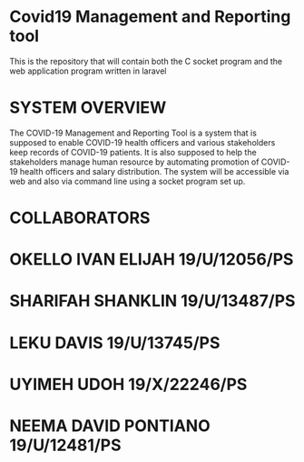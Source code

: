 # Covid19 Management and Reporting tool
This is the repository that will contain both the C socket program and the web application program written in laravel

# SYSTEM OVERVIEW
The COVID-19 Management and Reporting Tool is a system that is supposed to enable COVID-19 health officers and various stakeholders keep records of COVID-19 patients. It is also supposed to help the stakeholders manage human resource by automating promotion of COVID-19 health officers and salary distribution. The system will be accessible via web and also via command line using a socket program set up.

# COLLABORATORS
# OKELLO IVAN ELIJAH 19/U/12056/PS
# SHARIFAH SHANKLIN 19/U/13487/PS
# LEKU DAVIS 19/U/13745/PS
# UYIMEH UDOH 19/X/22246/PS
# NEEMA DAVID PONTIANO 19/U/12481/PS

